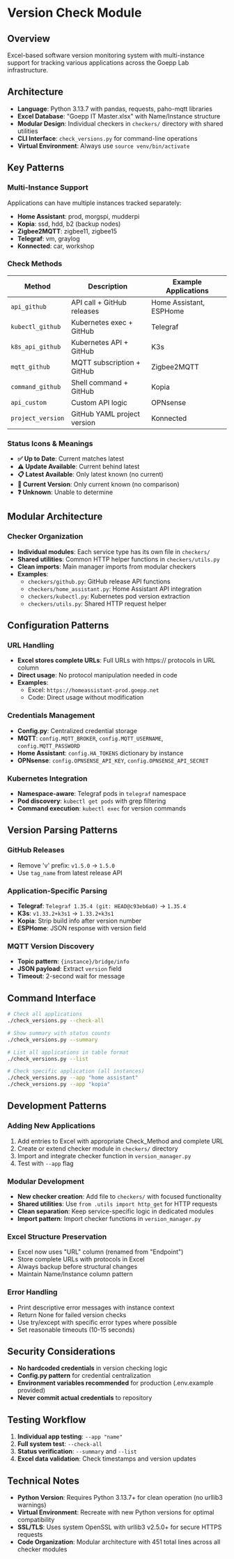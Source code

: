 # Version Check Module

## Overview
Excel-based software version monitoring system with multi-instance support for tracking various applications across the Goepp Lab infrastructure.

## Architecture
- **Language**: Python 3.13.7 with pandas, requests, paho-mqtt libraries
- **Excel Database**: "Goepp IT Master.xlsx" with Name/Instance structure
- **Modular Design**: Individual checkers in `checkers/` directory with shared utilities
- **CLI Interface**: `check_versions.py` for command-line operations
- **Virtual Environment**: Always use `source venv/bin/activate`

## Key Patterns

### Multi-Instance Support
Applications can have multiple instances tracked separately:
- **Home Assistant**: prod, morgspi, mudderpi
- **Kopia**: ssd, hdd, b2 (backup nodes)
- **Zigbee2MQTT**: zigbee11, zigbee15
- **Telegraf**: vm, graylog
- **Konnected**: car, workshop

### Check Methods
| Method | Description | Example Applications |
|--------|-------------|---------------------|
| `api_github` | API call + GitHub releases | Home Assistant, ESPHome |
| `kubectl_github` | Kubernetes exec + GitHub | Telegraf |
| `k8s_api_github` | Kubernetes API + GitHub | K3s |
| `mqtt_github` | MQTT subscription + GitHub | Zigbee2MQTT |
| `command_github` | Shell command + GitHub | Kopia |
| `api_custom` | Custom API logic | OPNsense |
| `project_version` | GitHub YAML project version | Konnected |

### Status Icons & Meanings
- **✅ Up to Date**: Current matches latest
- **⚠️ Update Available**: Current behind latest
- **📋 Latest Available**: Only latest known (no current)
- **📌 Current Version**: Only current known (no comparison)
- **❓ Unknown**: Unable to determine

## Modular Architecture

### Checker Organization
- **Individual modules**: Each service type has its own file in `checkers/`
- **Shared utilities**: Common HTTP helper functions in `checkers/utils.py`
- **Clean imports**: Main manager imports from modular checkers
- **Examples**:
  - `checkers/github.py`: GitHub release API functions
  - `checkers/home_assistant.py`: Home Assistant API integration
  - `checkers/kubectl.py`: Kubernetes pod version extraction
  - `checkers/utils.py`: Shared HTTP request helper

## Configuration Patterns

### URL Handling  
- **Excel stores complete URLs**: Full URLs with https:// protocols in URL column
- **Direct usage**: No protocol manipulation needed in code
- **Examples**:
  - Excel: `https://homeassistant-prod.goepp.net`
  - Code: Direct usage without modification

### Credentials Management
- **Config.py**: Centralized credential storage
- **MQTT**: `config.MQTT_BROKER`, `config.MQTT_USERNAME`, `config.MQTT_PASSWORD`
- **Home Assistant**: `config.HA_TOKENS` dictionary by instance
- **OPNsense**: `config.OPNSENSE_API_KEY`, `config.OPNSENSE_API_SECRET`

### Kubernetes Integration
- **Namespace-aware**: Telegraf pods in `telegraf` namespace
- **Pod discovery**: `kubectl get pods` with grep filtering
- **Command execution**: `kubectl exec` for version commands

## Version Parsing Patterns

### GitHub Releases
- Remove 'v' prefix: `v1.5.0` → `1.5.0`
- Use `tag_name` from latest release API

### Application-Specific Parsing
- **Telegraf**: `Telegraf 1.35.4 (git: HEAD@c93eb6a0)` → `1.35.4`
- **K3s**: `v1.33.2+k3s1` → `1.33.2+k3s1`
- **Kopia**: Strip build info after version number
- **ESPHome**: JSON response with version field

### MQTT Version Discovery
- **Topic pattern**: `{instance}/bridge/info`
- **JSON payload**: Extract `version` field
- **Timeout**: 2-second wait for message

## Command Interface
```bash
# Check all applications
./check_versions.py --check-all

# Show summary with status counts
./check_versions.py --summary

# List all applications in table format
./check_versions.py --list

# Check specific application (all instances)
./check_versions.py --app "home assistant"
./check_versions.py --app "kopia"
```

## Development Patterns

### Adding New Applications
1. Add entries to Excel with appropriate Check_Method and complete URL
2. Create or extend checker module in `checkers/` directory
3. Import and integrate checker function in `version_manager.py`
4. Test with `--app` flag

### Modular Development
- **New checker creation**: Add file to `checkers/` with focused functionality
- **Shared utilities**: Use `from .utils import http_get` for HTTP requests
- **Clean separation**: Keep service-specific logic in dedicated modules
- **Import pattern**: Import checker functions in `version_manager.py`

### Excel Structure Preservation
- Excel now uses "URL" column (renamed from "Endpoint") 
- Store complete URLs with protocols in Excel
- Always backup before structural changes
- Maintain Name/Instance column pattern

### Error Handling
- Print descriptive error messages with instance context
- Return None for failed version checks
- Use try/except with specific error types where possible
- Set reasonable timeouts (10-15 seconds)

## Security Considerations
- **No hardcoded credentials** in version checking logic
- **Config.py pattern** for credential centralization
- **Environment variables recommended** for production (.env.example provided)
- **Never commit actual credentials** to repository

## Testing Workflow
1. **Individual app testing**: `--app "name"`
2. **Full system test**: `--check-all`
3. **Status verification**: `--summary` and `--list`
4. **Excel data validation**: Check timestamps and version updates

## Technical Notes
- **Python Version**: Requires Python 3.13.7+ for clean operation (no urllib3 warnings)
- **Virtual Environment**: Recreate with new Python versions for optimal compatibility
- **SSL/TLS**: Uses system OpenSSL with urllib3 v2.5.0+ for secure HTTPS requests
- **Code Organization**: Modular architecture with 451 total lines across all checker modules